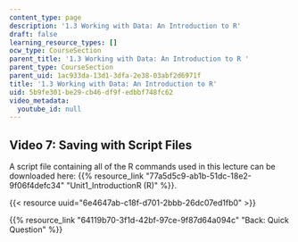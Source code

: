 ```yaml
---
content_type: page
description: '1.3 Working with Data: An Introduction to R'
draft: false
learning_resource_types: []
ocw_type: CourseSection
parent_title: '1.3 Working with Data: An Introduction to R '
parent_type: CourseSection
parent_uid: 1ac933da-13d1-3dfa-2e38-03abf2d6971f
title: '1.3 Working with Data: An Introduction to R'
uid: 5b9fe301-be29-cb46-df9f-edbbf748fc62
video_metadata:
  youtube_id: null
---
```

## Video 7: Saving with Script Files

A script file containing all of the R commands used in this lecture can be downloaded here: {{% resource_link "77a5d5c9-ab1b-51dc-18e2-9f06f4defc34" "Unit1\_IntroductionR (R)" %}}.

{{< resource uuid="6e4647ab-c18f-d701-2bbb-26dc07ed1fb0" >}}

{{% resource_link "64119b70-3f1d-42bf-97ce-9f87d64a094c" "Back: Quick Question" %}}